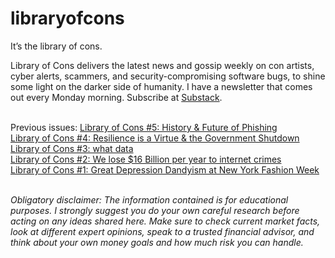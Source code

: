 # libraryofcons
It’s the library of cons.

Library of Cons delivers the latest news and gossip weekly on con artists, cyber alerts, scammers, and security-compromising software bugs, to shine some light on the darker side of humanity. I have a newsletter that comes out every Monday morning. Subscribe at <a href="https://libraryofcons.substack.com/">Substack</a>. <br><br>

Previous issues:
<a href="https://libraryofcons.substack.com/p/library-of-cons-5-history-and-future">Library of Cons #5: History & Future of Phishing</a><br>
<a href="https://libraryofcons.substack.com/p/resilience-is-a-virtue"> Library of Cons #4: Resilience is a Virtue & the Government Shutdown</a><br>
<a href="https://libraryofcons.substack.com/p/what-data"> Library of Cons #3: what data</a><br>
<a href="https://libraryofcons.substack.com/p/we-lose-16-billion-per-year-to-internet"> Library of Cons #2: We lose $16 Billion per year to internet crimes</a><br>
<a href="https://libraryofcons.substack.com/p/anna-delvey-the-muse-of-nyfw-2025"> Library of Cons #1: Great Depression Dandyism at New York Fashion Week
</a><br><br>

<i>Obligatory disclaimer: The information contained is for educational purposes. I strongly suggest you do your own careful research before acting on any ideas shared here. Make sure to check current market facts, look at different expert opinions, speak to a trusted financial advisor, and think about your own money goals and how much risk you can handle.</i><br><br>
